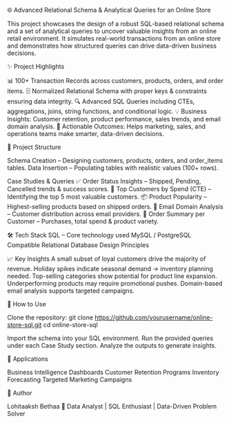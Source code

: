 🌐 Advanced Relational Schema & Analytical Queries for an Online Store

This project showcases the design of a robust SQL-based relational schema and a set of analytical queries to uncover valuable insights from an online retail environment. It simulates real-world transactions from an online store and demonstrates how structured queries can drive data-driven business decisions.

✨ Project Highlights

📊 100+ Transaction Records across customers, products, orders, and order items.
🗄️ Normalized Relational Schema with proper keys & constraints ensuring data integrity.
🔍 Advanced SQL Queries including CTEs, aggregations, joins, string functions, and conditional logic.
💡 Business Insights: Customer retention, product performance, sales trends, and email domain analysis.
🎯 Actionable Outcomes: Helps marketing, sales, and operations teams make smarter, data-driven decisions.

📂 Project Structure

Schema Creation – Designing customers, products, orders, and order_items tables.
Data Insertion – Populating tables with realistic values (100+ rows).

Case Studies & Queries
✅ Order Status Insights – Shipped, Pending, Cancelled trends & success scores.
👑 Top Customers by Spend (CTE) – Identifying the top 5 most valuable customers.
📦 Product Popularity – Highest-selling products based on shipped orders.
📧 Email Domain Analysis – Customer distribution across email providers.
🧾 Order Summary per Customer – Purchases, total spend & product variety.


🛠️ Tech Stack
SQL – Core technology used
MySQL / PostgreSQL Compatible
Relational Database Design Principles

📈 Key Insights
A small subset of loyal customers drive the majority of revenue.
Holiday spikes indicate seasonal demand → inventory planning needed.
Top-selling categories show potential for product line expansion.
Underperforming products may require promotional pushes.
Domain-based email analysis supports targeted campaigns.

🚀 How to Use

Clone the repository:
git clone https://github.com/yourusername/online-store-sql.git
cd online-store-sql


Import the schema into your SQL environment. Run the provided queries under each Case Study section. Analyze the outputs to generate insights.

📌 Applications

Business Intelligence Dashboards
Customer Retention Programs
Inventory Forecasting
Targeted Marketing Campaigns

👤 Author

Lohitaaksh Bethaa
💼 Data Analyst | SQL Enthusiast | Data-Driven Problem Solver
